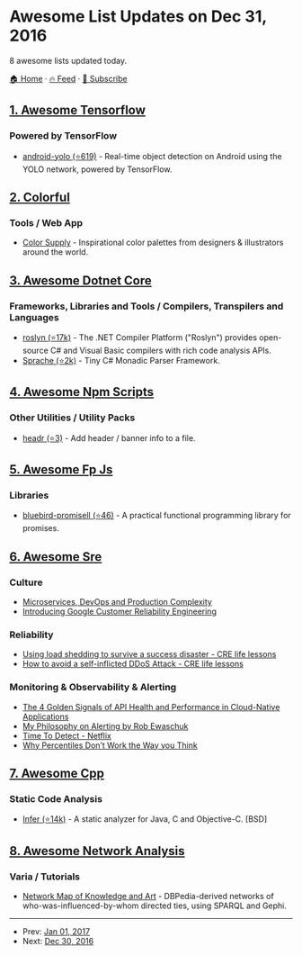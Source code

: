 # Awesome List Updates on Dec 31, 2016

8 awesome lists updated today.

[🏠 Home](/README.md) · [🔥 Feed](https://test.trackawesomelist.com/feed.xml) · [📮 Subscribe](https://trackawesomelist.us17.list-manage.com/subscribe?u=d2f0117aa829c83a63ec63c2f&id=36a103854c)



## [1. Awesome Tensorflow](/content/jtoy/awesome-tensorflow/README.md)

### Powered by TensorFlow

*   [android-yolo (⭐619)](https://github.com/natanielruiz/android-yolo) - Real-time object detection on Android using the YOLO network, powered by TensorFlow.

## [2. Colorful](/content/Siddharth11/Colorful/README.md)

### Tools / Web App

*   [Color Supply](http://colorsupplyyy.com/app/) - Inspirational color palettes from designers & illustrators around the world.

## [3. Awesome Dotnet Core](/content/thangchung/awesome-dotnet-core/README.md)

### Frameworks, Libraries and Tools / Compilers, Transpilers and Languages

*   [roslyn (⭐17k)](https://github.com/dotnet/roslyn) - The .NET Compiler Platform ("Roslyn") provides open-source C# and Visual Basic compilers with rich code analysis APIs.
*   [Sprache (⭐2k)](https://github.com/sprache/Sprache) - Tiny C# Monadic Parser Framework.

## [4. Awesome Npm Scripts](/content/RyanZim/awesome-npm-scripts/README.md)

### Other Utilities / Utility Packs

*   [headr (⭐3)](https://github.com/heldr/headr) - Add header / banner info to a file.

## [5. Awesome Fp Js](/content/stoeffel/awesome-fp-js/README.md)

### Libraries

*   [bluebird-promisell (⭐46)](https://github.com/zhangchiqing/bluebird-promisell) - A practical functional programming library for promises.

## [6. Awesome Sre](/content/dastergon/awesome-sre/README.md)

### Culture

*   [Microservices, DevOps and Production Complexity](https://blog.netsil.com/microservices-devops-and-operational-complexity-be98cb01b660)
*   [Introducing Google Customer Reliability Engineering](https://cloudplatform.googleblog.com/2016/10/introducing-a-new-era-of-customer-support-Google-Customer-Reliability-Engineering.html)

### Reliability

*   [Using load shedding to survive a success disaster - CRE life lessons](https://cloudplatform.googleblog.com/2016/12/using-load-shedding-to-survive-a-success-disaster-CRE-life-lessons.html)
*   [How to avoid a self-inflicted DDoS Attack - CRE life lessons](https://cloudplatform.googleblog.com/2016/11/how-to-avoid-a-self-inflicted-DDoS-Attack-CRE-life-lessons.html)

### Monitoring & Observability & Alerting

*   [The 4 Golden Signals of API Health and Performance in Cloud-Native Applications](https://blog.netsil.com/the-4-golden-signals-of-api-health-and-performance-in-cloud-native-applications-a6e87526e74)
*   [My Philosophy on Alerting by Rob Ewaschuk](https://docs.google.com/document/d/199PqyG3UsyXlwieHaqbGiWVa8eMWi8zzAn0YfcApr8Q/preview#)
*   [Time To Detect - Netflix](https://www.youtube.com/watch?v=wsgpV67MLFo)
*   [Why Percentiles Don’t Work the Way you Think](https://www.vividcortex.com/blog/why-percentiles-dont-work-the-way-you-think)

## [7. Awesome Cpp](/content/fffaraz/awesome-cpp/README.md)

### Static Code Analysis

*   [Infer (⭐14k)](https://github.com/facebook/infer) - A static analyzer for Java, C and Objective-C. \[BSD]

## [8. Awesome Network Analysis](/content/briatte/awesome-network-analysis/README.md)

### Varia / Tutorials

*   [Network Map of Knowledge and Art](https://paolonegrini.wordpress.com/2012/11/19/network-map-of-knowledge-and-art/) - DBPedia-derived networks of who-was-influenced-by-whom directed ties, using SPARQL and Gephi.

---

- Prev: [Jan 01, 2017](/content/2017/01/01/README.md)
- Next: [Dec 30, 2016](/content/2016/12/30/README.md)
